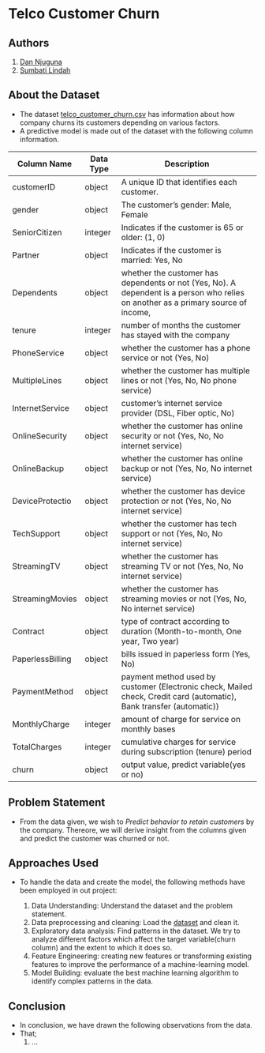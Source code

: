 # Telco Customer Churn

## Authors

1. [Dan Njuguna](mailto:njugunaadan@gmail.com)
2. [Sumbati Lindah](mailto:sumbatilinda@gmail.com)

## About the Dataset

- The dataset [telco_customer_churn.csv](telco_customer_churn.csv) has information about how company churns its customers depending on various factors.
- A predictive model is made out of the dataset with the following column information.

| Column Name | Data Type | Description   |
| ---------- | -------- | -------------- |
| customerID | object |  A unique ID that identifies each customer.  |
| gender | object | The customer’s gender: Male, Female |
| SeniorCitizen | integer | Indicates if the customer is 65 or older: (1, 0) |
| Partner | object | Indicates if the customer is married: Yes, No |
| Dependents | object | whether the customer has dependents or not (Yes, No). A dependent is a person who relies on another as a primary source of income, |
| tenure | integer | number of months the customer has stayed with the company |
| PhoneService | object | whether the customer has a phone service or not (Yes, No) |
| MultipleLines | object | whether the customer has multiple lines or not (Yes, No, No phone service) |
| InternetService | object | customer’s internet service provider (DSL, Fiber optic, No) |
| OnlineSecurity | object | whether the customer has online security or not (Yes, No, No internet service) |
| OnlineBackup | object | whether the customer has online backup or not (Yes, No, No internet service) |
| DeviceProtectio | object | whether the customer has device protection or not (Yes, No, No internet service) |
| TechSupport | object | whether the customer has tech support or not (Yes, No, No internet service) |
| StreamingTV | object | whether the customer has streaming TV or not (Yes, No, No internet service) |
| StreamingMovies | object | whether the customer has streaming movies or not (Yes, No, No internet service) |
| Contract | object | type of contract according to duration (Month-to-month, One year, Two year) |
| PaperlessBilling | object | bills issued in paperless form (Yes, No) |
| PaymentMethod | object | payment method used by customer (Electronic check, Mailed check, Credit card (automatic), Bank transfer (automatic)) |
| MonthlyCharge | integer | amount of charge for service on monthly bases |
| TotalCharges | integer | cumulative charges for service during subscription (tenure) period |
| churn | object | output value, predict variable(yes or no) |

## Problem Statement

- From the data given, we wish to _Predict behavior to retain customers_ by the company. Thereore, we will derive insight from the columns given and predict the customer was churned or not.

## Approaches Used

- To handle the data and create the model, the following methods have been employed in out project:

    1. Data Understanding: Understand the dataset and the problem statement.
    2. Data preprocessing and cleaning: Load the [dataset](telco_customer_churn.csv) and clean it.
    3. Exploratory data analysis: Find patterns in the dataset. We try to analyze different factors which affect the target variable(churn column) and the extent to which it does so.
    4. Feature Engineering: creating new features or transforming existing features to improve the performance of a machine-learning model.
    5. Model Building: evaluate the best machine learning algorithm to identify complex patterns in the data.

## Conclusion

- In conclusion, we have drawn the following observations from the data.
- That;
    1) ...
